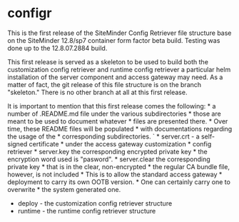 # configr
This is the first release of the SiteMinder Config Retriever file structure
base on the SiteMinder 12.8/sp7 container form factor beta build.
Testing was done up to the 12.8.07.2884 build.

This first release is served as a skeleton to be used to build
both the customization config retriever and runtime config retriever
a particular helm installation of the server component and access gateway
may need. As a matter of fact, the git release of this file structure
is on the branch "skeleton." There is no other branch at all at this
first release.

It is important to mention that this first release comes the following:
	* a number of .README.md file under the various subdirectories
		* those are meant to be used to document whatever
		* files are presented there.
		* Over time, these README files will be populated
		* with documentations regarding the usage of the
		* corresponding subdirectories.
`	* server.crt - a self-signed certificate
		* under the access gateway customization
		* config retriever
	* server.key the corresponding encrypted private key
		* the encryption word used is "pasword".
	* server.clear the corresponding private key
		* that is in the clear, non-encrypted
	* the regular CA bundle file, however, is not included
		* This is to allow the standard access gateway
		* deployment to carry its own OOTB version.
		* One can certainly carry one to overwrite
		* the system generated one.
* deploy - the customization config retriever structure
* runtime - the runtime config retriever structure
